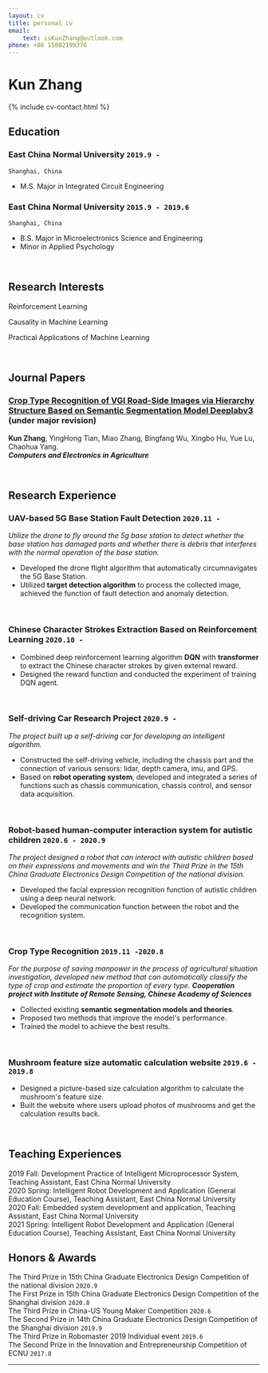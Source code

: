 ```yaml
---
layout: cv
title: personal cv
email: 
    text: isKunZhang@outlook.com
phone: +86 15802199376
---
```

# Kun **Zhang**

<!--
include contact information from the front matter
Supported arguments:
    - homepage: url, text
    - phone
    - email
-->

{% include cv-contact.html %}

## Education

### **East China Normal University** `2019.9 -`

```
Shanghai, China 
```
- M.S. Major in Integrated Circuit Engineering


### **East China Normal University** `2015.9 - 2019.6`

```
Shanghai, China 
```

- B.S.  Major in Microelectronics Science and Engineering
- Minor in Applied Psychology
  
<br>

## Research Interests

Reinforcement Learning

Causality in Machine Learning

Practical Applications of Machine Learning


<br>

## Journal Papers

### [**Crop Type Recognition of VGI Road-Side Images via Hierarchy Structure Based on Semantic Segmentation Model Deeplabv3**](http://website-leadtopaper)  (under major revision)
**Kun Zhang**, YingHong Tian, Miao Zhang, Bingfang Wu, Xingbo Hu, Yue Lu, Chaohua Yang.<br> 
___Computers and Electronics in Agriculture___

<!-- 
[[PDF](http://penrose.ink/media/Penrose_SIGGRAPH2020.pdf)]
[[BibTeX]({{ page.homepage.url }}/assets/siggraph20-penrose.txt)]
[[www](http://penrose.ink/siggraph20.html)]
[[repo](https://github.com/penrose/penrose)]-->

<br>

## Research Experience

### **UAV-based 5G Base Station Fault Detection** `2020.11 -`

_Utilize the drone to fly around the 5g base station to detect whether the base station has damaged parts and whether there is debris that interferes with the normal operation of the base station._
- Developed the drone flight algorithm that automatically circumnavigates the 5G Base Station. 
- Utilized **target detection algorithm** to process the collected image, achieved the function of fault detection and anomaly detection.

<br>


### **Chinese Character Strokes Extraction Based on Reinforcement Learning**  `2020.10 -`
- Combined deep reinforcement learning algorithm **DQN** with **transformer** to extract the Chinese character strokes by given external reward.
- Designed the reward function and conducted the experiment of training DQN agent.

<br>

### **Self-driving Car Research Project**  `2020.9 -`

_The project built up a self-driving car for developing an intelligent algorithm._

- Constructed the self-driving vehicle, including the chassis part and the connection of various sensors: lidar, depth camera, imu, and GPS. 
- Based on **robot operating system**, developed and integrated a series of functions such as chassis communication, chassis control, and sensor data acquisition.


<br>

### **Robot-based human-computer interaction system for autistic children** `2020.6 - 2020.9`

_The project designed a robot that can interact with autistic children based on their expressions and movements and win the Third Prize in the 15th China Graduate Electronics Design Competition of the national division._
- Developed the facial expression recognition function of autistic children using a deep neural network. 
- Developed the communication function between the robot and the recognition system.


<br>



### **Crop Type Recognition** `2019.11 -2020.8`
_For the purpose of saving manpower in the process of agricultural situation investigation, developed new method that can automatically classify the type of crop and estimate the proportion of every type._  ___Cooperation project with Institute of Remote Sensing, Chinese Academy of Sciences___
- Collected existing **semantic segmentation models and theories**. 
- Proposed two methods that improve the model's performance.
- Trained the model to achieve the best results.

<br>




### **Mushroom feature size automatic calculation website**  `2019.6 - 2019.8`
- Designed a picture-based size calculation algorithm to calculate the mushroom's feature size. 
- Built the website where users upload photos of mushrooms and get the calculation results back.


<br>

<!-- ## English Proficiency
LELTS: (Listening, Reading, Writing, Speaking)

<br> -->


<!-- ## Research Skills
Familiar with machine learning theory

<br> -->

## Teaching Experiences 
2019 Fall: Development Practice of Intelligent Microprocessor System, Teaching Assistant, East China Normal University <br>
2020 Spring: Intelligent Robot Development and Application (General Education Course), Teaching Assistant, East China Normal University<br>
2020 Fall: Embedded system development and application, Teaching Assistant, East China Normal University<br>
2021 Spring: Intelligent Robot Development and Application (General Education Course), Teaching Assistant, East China Normal University<br>


## Honors & Awards

The Third Prize in 15th China Graduate Electronics Design Competition of the national division `2020.9` <br>
The First Prize in 15th China Graduate Electronics Design Competition of the Shanghai division `2020.8` <br>
The Third Prize in China-US Young Maker Competition `2020.6` <br>
The Second Prize in 14th China Graduate Electronics Design Competition of the Shanghai division  `2019.9` <br>
The Third Prize in Robomaster 2019 Individual event     `2019.6` <br>
The Second Prize in the Innovation and Entrepreneurship Competition of ECNU  `2017.8` <br>

---



<!-- ### Footer

Last updated: May 2013 -->
